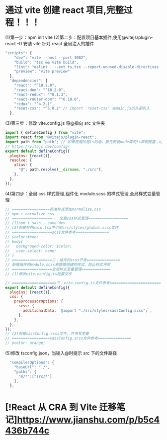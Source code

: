 # 通过 vite 创建 react 项目,完整过程！！！

(1)第一步：npm init vite
(2)第二步：配置项目基本插件,使用@vitejs/plugin-react -D 安装 vite 针对 react 全局注入的插件

```js
"scripts": {
    "dev": "vite --host --port 3002",
    "build": "tsc && vite build",
    "lint": "eslint . --ext ts,tsx --report-unused-disable-directives --max-warnings 0",
    "preview": "vite preview"
  },
  "dependencies": {
    "react": "^18.2.0",
    "react-dom": "^18.2.0",
    "react-redux": "^8.1.3",
    "react-router-dom": "^6.18.0",
    "redux": "^4.2.1",
    "reset-css": "^5.0.2" // import 'reset-css' 在main.js的头部引入
  },
```

(3)第三步：修改 vite.config.js 将@指向 src 文件夹

```js
import { defineConfig } from "vite";
import react from "@vitejs/plugin-react";
import path from "path"; // 如果使用的是ts的话，要先安装node库的ts声明配置：npm i -D @types/node
// https://vitejs.dev/config/
export default defineConfig({
  plugins: [react()],
  resolve: {
    alias: {
      "@": path.resolve(__dirname, "./src"),
    },
  },
});
```

(4)第四步：全局 css 样式管理,组件化 module.scss 的样式管理,全局样式变量管理

```js
// =================标准样式添加normalize.css
// npm i normalize.css
// ==================一：全局css样式管理==================
// (1)npm i sass --save-dev
// (2)创建并在main.tsx中引用src/styles/global.scss文件
// ==================scss文件参考===============
// $color:#eee;
// body{
//   background-color: $color;
//   user-select: none;
// }
// ==================二：组件的scss开发===============
// 新增组件的module.scss来管理组建的样式，防止样式冲突
// ==================全局样式变量管理=============
// (1)修改vite.config.ts配置文件

// ====================三：vite.config.ts文件参考=======================
export default defineConfig({
  plugins: [react()],
  css: {
    preprocessorOptions: {
      scss: {
        additionalData: `@import "./src/styles/sassConfig.scss";`,
      },
    },
  },
});
// (2)创建sassConfig.scss文件，并书写变量
// =================sassConfig.scss文件参考===============
// $color: orange;
```

(5)修改 tsconfig.json，当输入@时提示 src 下的文件路径

```js
  "compilerOptions": {
    "baseUrl": "./",
    "paths": {
      "@/*":["src/*"]
    },
  },
```

# [!React 从 CRA 到 Vite 迁移笔记]https://www.jianshu.com/p/b5c4436b744c
